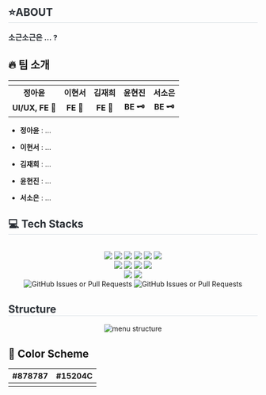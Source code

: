 <div style="text-align: left;"> 
    <h2 style="border-bottom: 1px solid #d8dee4; color: #282d33;"> ⭐ABOUT </h2>  
    <div style="font-weight: 700; font-size: 15px; text-align: left; color: #282d33;"> 
        소근소근은 ... ? 
    </div> 
</div>

## 🔥 팀 소개
| ![]() | ![]()| ![]() |   ![]() | ![]() |
| :--: | :--: | :--: | :--: | :--: |
| **정아윤** | **이현서** | **김재희** | **윤현진** | **서소은** |
|**UI/UX, FE 🎨**|**FE 🎨**|**FE 🎨**|**BE 🗝️**|**BE 🗝️**|

- **정아윤** : ...
  
- **이현서** : ...

- **김재희** : ...

- **윤현진** : ...

- **서소은** : ...


<div style="text-align: left;">
    <h2 style="border-bottom: 1px solid #d8dee4; color: #282d33;"> 💻 Tech Stacks </h2> <br> 
    <div align="center"> 
        <img src="https://img.shields.io/badge/Figma-F24E1E?style=flat&logo=Figma&logoColor=white">
        <img src="https://img.shields.io/badge/Git-F05032?style=flat&logo=Git&logoColor=white">
        <img src="https://img.shields.io/badge/Javascript-F7DF1E?style=flat&logo=Javascript&logoColor=white">
        <img src="https://img.shields.io/badge/Typescript-3178C6?style=flat&logo=Typescript&logoColor=white">
        <img src="https://img.shields.io/badge/React-61DAFB?style=flat&logo=React&logoColor=white">
        <img src="https://img.shields.io/badge/StyledComponents-DB7093?style=flat&logo=StyledComponents&logoColor=white">
      <br/>
        <img src="https://img.shields.io/badge/Eslint-4B32C3?style=flat&logo=Eslint&logoColor=white">
        <img src="https://img.shields.io/badge/MySQL-4479A1?style=flat&logo=MySQL&logoColor=white">
        <img src="https://img.shields.io/badge/Java-007396?style=flat&logo=Java&logoColor=white">
        <img src="https://img.shields.io/badge/amazonwebservices-232F3E?style=flat&logo=amazonwebservices&logoColor=white">
      <br/>
        <img src="https://img.shields.io/badge/springboot-6DB33F?style=flat&logo=springboot&logoColor=white">
        <img src="https://img.shields.io/badge/ubuntu-E95420?style=flat&logo=ubuntu&logoColor=white">
        <br/>
    </div>
    <div align = "center">
        <img alt="GitHub Issues or Pull Requests" src="https://img.shields.io/github/issues-pr/ECC-2024-winter/sogonsogon">
        <img alt="GitHub Issues or Pull Requests" src="https://img.shields.io/github/issues-pr-closed/ECC-2024-winter/sogonsogon">
    </div>
</div>

<div style="text-align: left;">
    <h2 style="border-bottom: 1px solid #d8dee4; color: #282d33;"> Structure </h2>
    <div align="center"> 
        <img src="https://github.com/user-attachments/assets/1b64671a-25ea-4484-90fb-36782372548e" alt="menu structure">
    </div>
</div>

## 🎨 Color Scheme

|#878787|#15204C|
| :--: | :--: |
|![]()|![]()|
